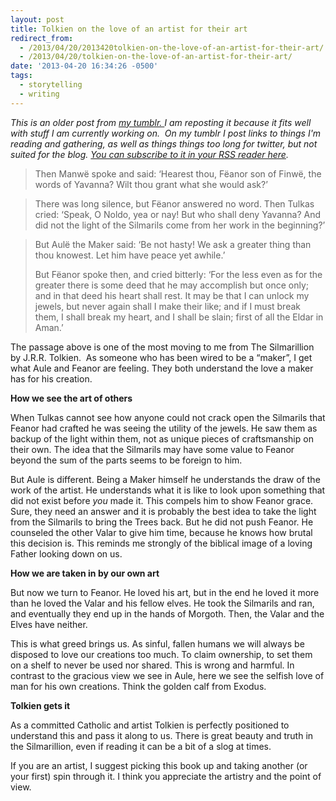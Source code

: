 ```yaml
---
layout: post
title: Tolkien on the love of an artist for their art
redirect_from:
  - /2013/04/20/2013420tolkien-on-the-love-of-an-artist-for-their-art/
  - /2013/04/20/tolkien-on-the-love-of-an-artist-for-their-art/
date: '2013-04-20 16:34:26 -0500'
tags:
  - storytelling
  - writing
---
```

<p><em>This is an older post from <a href="http://brianlundin.tumblr.com/" target="_blank">my tumblr.&nbsp;</a>I am reposting it&nbsp;because it fits well with stuff I am currently working on. &nbsp;On my tumblr I post links to things I'm reading and gathering, as well as things things too long for twitter, but not suited for the blog. <a href="http://feeds.feedburner.com/tumblr_blundin" target="_blank">You can subscribe to it in your RSS reader here</a>.</em></p></p>
<blockquote><p>Then Manwë spoke and said: ‘Hearest thou, Fëanor son of Finwë, the words of Yavanna? Wilt thou grant what she would ask?’</p></blockquote>
<blockquote><p>There was long silence, but Fëanor answered no word. Then Tulkas cried: ‘Speak, O Noldo, yea or nay! But who shall deny Yavanna? And did not the light of the Silmarils come from her work in the beginning?’</p></blockquote>
<blockquote><p>But Aulë the Maker said: ‘Be not hasty! We ask a greater thing than thou knowest. Let him have peace yet awhile.’</p>
<p>But Fëanor spoke then, and cried bitterly: ‘For the less even as for the greater there is some deed that he may accomplish but once only; and in that deed his heart shall rest. It may be that I can unlock my jewels, but never again shall I make their like; and if I must break them, I shall break my heart, and I shall be slain; first of all the Eldar in Aman.’&nbsp;</p>
</blockquote>
<p>The passage above is one of the most moving to me from The Silmarillion by J.R.R. Tolkien.&nbsp;&nbsp;As someone who has been wired to be a “maker”, I get what Aule and Feanor are feeling. They both understand the love a maker has for his creation.</p>
<p><strong>How we see the art of others</strong></p>
<p>When Tulkas cannot see how anyone could not crack open the Silmarils that Feanor had crafted he was seeing the utility of the jewels. He saw them as backup of the light within them, not as unique pieces of craftsmanship on their own. The idea that the Silmarils may have some value to Feanor beyond the sum of the parts seems to be foreign to him.</p>
<p>But Aule is different. Being a Maker himself he understands the draw of the work of the artist. He understands what it is like to look upon something that did not exist before&nbsp;<em>you</em>&nbsp;made it. This compels him to show Feanor grace. Sure, they need an answer and it is probably the best idea to take the light from the Silmarils to bring the Trees back. But he did not push Feanor. He counseled the other Valar to give him time, because he knows how brutal this decision is. This reminds me strongly of the biblical image of a loving Father looking down on us.</p>
<p><strong>How we are taken in by our own art</strong></p>
<p>But now we turn to Feanor. He loved his art, but in the end he loved it more than he loved the Valar and his fellow elves. He took the Silmarils and ran, and eventually they end up in the hands of Morgoth. Then, the Valar and the Elves have neither.</p>
<p>This is what greed brings us. As sinful, fallen humans we will always be disposed to love our creations too much. To claim ownership, to set them on a shelf to never be used nor shared. This is wrong and harmful. In contrast to the gracious view we see in Aule, here we see the selfish love of man for his own creations. Think the golden calf from Exodus.&nbsp;</p>
<p><strong>Tolkien gets it</strong></p>
<p>As a committed Catholic and artist Tolkien is perfectly positioned to understand this and pass it along to us. There is great beauty and truth in the Silmarillion, even if reading it can be a bit of a slog at times.&nbsp;</p>
<p>If you are an artist, I suggest picking this book up and taking another (or your first) spin through it. I think you appreciate the artistry and the point of view.</p>
